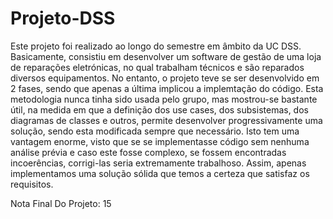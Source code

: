 # Projeto-DSS
Este projeto foi realizado ao longo do semestre em âmbito da UC DSS. Basicamente, consistiu em desenvolver um software de gestão de uma loja de reparações eletrónicas, no qual trabalham técnicos e são reparados diversos equipamentos. No entanto, o projeto teve se ser desenvolvido em 2 fases,
sendo que apenas a última implicou a implemtação do código. Esta metodologia nunca tinha sido usada pelo grupo, mas mostrou-se bastante
útil, na medida em que a definição dos use cases, dos subsistemas, dos diagramas de classes e outros, permite desenvolver progressivamente
uma solução, sendo esta modificada sempre que necessário. Isto tem uma vantagem enorme, visto que se se implementasse código sem
nenhuma análise prévia e caso este fosse complexo, se fossem encontradas incoerências, corrigi-las seria extremamente trabalhoso. Assim,
apenas implementamos uma solução sólida que temos a certeza que satisfaz os requisitos. 

Nota Final Do Projeto: 15

